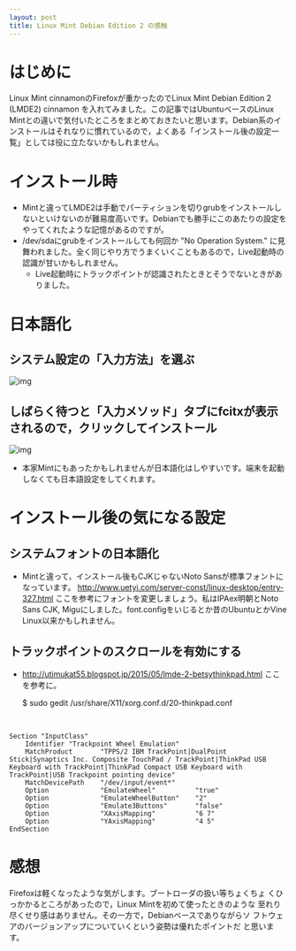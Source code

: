 ```yaml
---
layout: post
title: Linux Mint Debian Edition 2 の感触
---
```


# はじめに

Linux Mint cinnamonのFirefoxが重かったのでLinux Mint Debian Edition 2 (LMDE2) cinnamon を入れてみました。この記事ではUbuntuベースのLinux Mintとの違いで気付いたところをまとめておきたいと思います。Debian系のインストールはそれなりに慣れているので，よくある「インストール後の設定一覧」としては役に立たないかもしれません。

# インストール時

-   Mintと違ってLMDE2は手動でパーティションを切りgrubをインストールしないといけないのが難易度高いです。Debianでも勝手にこのあたりの設定をやってくれたような記憶があるのですが。
-   /dev/sdaにgrubをインストールしても何回か "No Operation System." に見舞われました。全く同じやり方でうまくいくこともあるので，Live起動時の認識が甘いかもしれません。
    -   Live起動時にトラックポイントが認識されたときとそうでないときがありました。

# 日本語化

## システム設定の「入力方法」を選ぶ

![img](01.png)

## しばらく待つと「入力メソッド」タブにfcitxが表示されるので，クリックしてインストール

![img](02.png)

-   本家Mintにもあったかもしれませんが日本語化はしやすいです。端末を起動しなくても日本語設定をしてくれます。

# インストール後の気になる設定

## システムフォントの日本語化

-   Mintと違って，インストール後もCJKじゃないNoto Sansが標準フォントになっています。 [<http://www.uetyi.com/server-const/linux-desktop/entry-327.html>](http://www.uetyi.com/server-const/linux-desktop/entry-327.html) ここを参考にフォントを変更しましょう。私はIPAex明朝とNoto Sans CJK, Miguにしました。font.configをいじるとか昔のUbuntuとかVine Linux以来かもしれません。

## トラックポイントのスクロールを有効にする

-   [<http://utimukat55.blogspot.jp/2015/05/lmde-2-betsythinkpad.html>](http://utimukat55.blogspot.jp/2015/05/lmde-2-betsythinkpad.html) ここを参考に。

    $ sudo gedit /usr/share/X11/xorg.conf.d/20-thinkpad.conf

<br>

    Section "InputClass"
        Identifier "Trackpoint Wheel Emulation"
        MatchProduct       "TPPS/2 IBM TrackPoint|DualPoint Stick|Synaptics Inc. Composite TouchPad / TrackPoint|ThinkPad USB Keyboard with TrackPoint|ThinkPad Compact USB Keyboard with TrackPoint|USB Trackpoint pointing device"
        MatchDevicePath    "/dev/input/event*"
        Option             "EmulateWheel"          "true"
        Option             "EmulateWheelButton"    "2"
        Option             "Emulate3Buttons"       "false"
        Option             "XAxisMapping"          "6 7"
        Option             "YAxisMapping"          "4 5"
    EndSection

# 感想

Firefoxは軽くなったような気がします。ブートローダの扱い等ちょくちょ
くひっかかるところがあったので，Linux Mintを初めて使ったときのような
至れり尽くせり感はありません。その一方で，Debianベースでありながらソ
フトウェアのバージョンアップについていくという姿勢は優れたポイントだ
と思います。